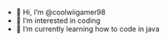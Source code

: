 - 👋 Hi, I’m @coolwiigamer98
- 👀 I’m interested in coding
- 🌱 I’m currently learning how to code in java


<!---
coolwiigamer98/coolwiigamer98 is a ✨ special ✨ repository because its `README.md` (this file) appears on your GitHub profile.
You can click the Preview link to take a look at your changes.
--->
